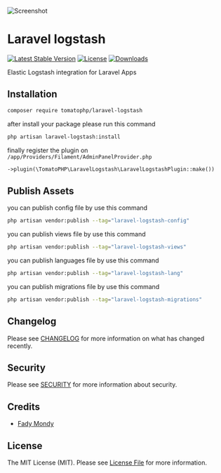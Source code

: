 ![Screenshot](https://raw.githubusercontent.com/tomatophp/laravel-logstash/master/art/screenshot.jpg)

# Laravel logstash

[![Latest Stable Version](https://poser.pugx.org/tomatophp/laravel-logstash/version.svg)](https://packagist.org/packages/tomatophp/laravel-logstash)
[![License](https://poser.pugx.org/tomatophp/laravel-logstash/license.svg)](https://packagist.org/packages/tomatophp/laravel-logstash)
[![Downloads](https://poser.pugx.org/tomatophp/laravel-logstash/d/total.svg)](https://packagist.org/packages/tomatophp/laravel-logstash)

Elastic Logstash integration for Laravel Apps

## Installation

```bash
composer require tomatophp/laravel-logstash
```
after install your package please run this command

```bash
php artisan laravel-logstash:install
```

finally register the plugin on `/app/Providers/Filament/AdminPanelProvider.php`

```php
->plugin(\TomatoPHP\LaravelLogstash\LaravelLogstashPlugin::make())
```


## Publish Assets

you can publish config file by use this command

```bash
php artisan vendor:publish --tag="laravel-logstash-config"
```

you can publish views file by use this command

```bash
php artisan vendor:publish --tag="laravel-logstash-views"
```

you can publish languages file by use this command

```bash
php artisan vendor:publish --tag="laravel-logstash-lang"
```

you can publish migrations file by use this command

```bash
php artisan vendor:publish --tag="laravel-logstash-migrations"
```

## Changelog

Please see [CHANGELOG](CHANGELOG.md) for more information on what has changed recently.

## Security

Please see [SECURITY](SECURITY.md) for more information about security.

## Credits

- [Fady Mondy](mailto:info@3x1.io)

## License

The MIT License (MIT). Please see [License File](LICENSE.md) for more information.
